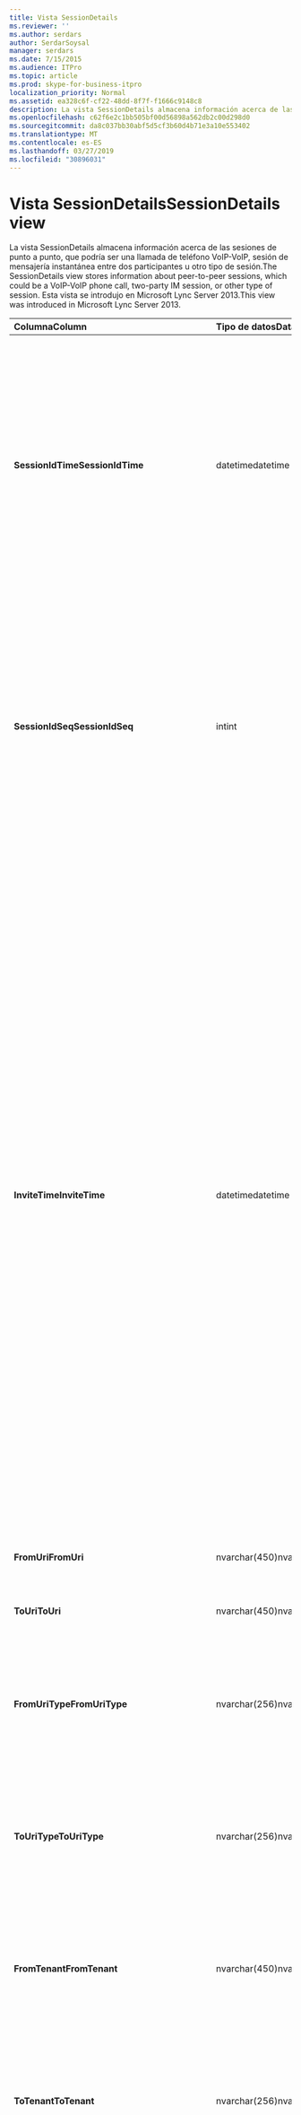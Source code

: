 ```yaml
---
title: Vista SessionDetails
ms.reviewer: ''
ms.author: serdars
author: SerdarSoysal
manager: serdars
ms.date: 7/15/2015
ms.audience: ITPro
ms.topic: article
ms.prod: skype-for-business-itpro
localization_priority: Normal
ms.assetid: ea328c6f-cf22-48dd-8f7f-f1666c9148c8
description: La vista SessionDetails almacena información acerca de las sesiones de punto a punto, que podría ser una llamada de teléfono VoIP-VoIP, sesión de mensajería instantánea entre dos participantes u otro tipo de sesión. Esta vista se introdujo en Microsoft Lync Server 2013.
ms.openlocfilehash: c62f6e2c1bb505bf00d56898a562db2c00d298d0
ms.sourcegitcommit: da8c037bb30abf5d5cf3b60d4b71e3a10e553402
ms.translationtype: MT
ms.contentlocale: es-ES
ms.lasthandoff: 03/27/2019
ms.locfileid: "30896031"
---
```

# <a name="sessiondetails-view"></a><span data-ttu-id="381aa-104">Vista SessionDetails</span><span class="sxs-lookup"><span data-stu-id="381aa-104">SessionDetails view</span></span>
 
<span data-ttu-id="381aa-105">La vista SessionDetails almacena información acerca de las sesiones de punto a punto, que podría ser una llamada de teléfono VoIP-VoIP, sesión de mensajería instantánea entre dos participantes u otro tipo de sesión.</span><span class="sxs-lookup"><span data-stu-id="381aa-105">The SessionDetails view stores information about peer-to-peer sessions, which could be a VoIP-VoIP phone call, two-party IM session, or other type of session.</span></span> <span data-ttu-id="381aa-106">Esta vista se introdujo en Microsoft Lync Server 2013.</span><span class="sxs-lookup"><span data-stu-id="381aa-106">This view was introduced in Microsoft Lync Server 2013.</span></span>
  
|<span data-ttu-id="381aa-107">**Columna**</span><span class="sxs-lookup"><span data-stu-id="381aa-107">**Column**</span></span>|<span data-ttu-id="381aa-108">**Tipo de datos**</span><span class="sxs-lookup"><span data-stu-id="381aa-108">**Data Type**</span></span>|<span data-ttu-id="381aa-109">**Detalles**</span><span class="sxs-lookup"><span data-stu-id="381aa-109">**Details**</span></span>|
|:-----|:-----|:-----|
|<span data-ttu-id="381aa-110">**SessionIdTime**</span><span class="sxs-lookup"><span data-stu-id="381aa-110">**SessionIdTime**</span></span> <br/> |<span data-ttu-id="381aa-111">datetime</span><span class="sxs-lookup"><span data-stu-id="381aa-111">datetime</span></span>  <br/> |<span data-ttu-id="381aa-112">Hora de la solicitud de sesión.</span><span class="sxs-lookup"><span data-stu-id="381aa-112">Time of session request.</span></span> <span data-ttu-id="381aa-113">Se utiliza en forma conjunta con SessionIdSeq para identificar de forma exclusiva una sesión.</span><span class="sxs-lookup"><span data-stu-id="381aa-113">Used in conjunction with SessionIdSeq to uniquely identify a session.</span></span> <span data-ttu-id="381aa-114">Vea la tabla de [cuadros de diálogo de tabla en Skype para Business Server 2015](dialogs.md) para obtener más información.</span><span class="sxs-lookup"><span data-stu-id="381aa-114">See the [Dialogs table in Skype for Business Server 2015](dialogs.md) Table for more information.</span></span> <br/> |
|<span data-ttu-id="381aa-115">**SessionIdSeq**</span><span class="sxs-lookup"><span data-stu-id="381aa-115">**SessionIdSeq**</span></span> <br/> |<span data-ttu-id="381aa-116">int</span><span class="sxs-lookup"><span data-stu-id="381aa-116">int</span></span>  <br/> |<span data-ttu-id="381aa-117">Número de identificador para identificar la sesión.</span><span class="sxs-lookup"><span data-stu-id="381aa-117">ID number to identify the session.</span></span> <span data-ttu-id="381aa-118">Se utiliza junto con SessionIdTime para identificar de forma exclusiva una sesión.</span><span class="sxs-lookup"><span data-stu-id="381aa-118">Used in conjunction with SessionIdTime to uniquely identify a session.</span></span> <span data-ttu-id="381aa-119">Vea la [tabla en Skype para Business Server 2015 Dialogs](dialogs.md) para obtener más información.</span><span class="sxs-lookup"><span data-stu-id="381aa-119">See the [Dialogs table in Skype for Business Server 2015](dialogs.md) for more information.</span></span> <br/> |
|<span data-ttu-id="381aa-120">**InviteTime**</span><span class="sxs-lookup"><span data-stu-id="381aa-120">**InviteTime**</span></span> <br/> |<span data-ttu-id="381aa-121">datetime</span><span class="sxs-lookup"><span data-stu-id="381aa-121">datetime</span></span>  <br/> |<span data-ttu-id="381aa-122">Hora de la primera solicitud INVITE.</span><span class="sxs-lookup"><span data-stu-id="381aa-122">Time of the first INVITE request.</span></span> <span data-ttu-id="381aa-123">Este campo se rellena normalmente por datos generados a partir del mensaje INVITE inicial en la sesión.</span><span class="sxs-lookup"><span data-stu-id="381aa-123">This field is typically populated by data generated from the initial INVITE message in the session.</span></span> <span data-ttu-id="381aa-124">Si no hay ningún mensaje de invitar a continuación, se rellena el campo con la fecha y hora de la primer mensaje SIP relevante (BYE, Cancelar, mensaje o INFO).</span><span class="sxs-lookup"><span data-stu-id="381aa-124">If there is no INVITE message then the field is populated with the date and time of the first relevant SIP message (BYE, CANCEL, MESSAGE, or INFO).</span></span> <span data-ttu-id="381aa-125">Este campo se rellena normalmente por datos generados a partir del mensaje INVITE inicial en la sesión.</span><span class="sxs-lookup"><span data-stu-id="381aa-125">This field is typically populated by data generated from the initial INVITE message in the session.</span></span> <span data-ttu-id="381aa-126">Si no hay ningún mensaje de invitar a continuación, se rellena el campo con la fecha y hora de la primer mensaje SIP relevante (BYE, Cancelar, mensaje o INFO).</span><span class="sxs-lookup"><span data-stu-id="381aa-126">If there is no INVITE message then the field is populated with the date and time of the first relevant SIP message (BYE, CANCEL, MESSAGE, or INFO).</span></span>  <br/> |
|<span data-ttu-id="381aa-127">**FromUri**</span><span class="sxs-lookup"><span data-stu-id="381aa-127">**FromUri**</span></span> <br/> |<span data-ttu-id="381aa-128">nvarchar(450)</span><span class="sxs-lookup"><span data-stu-id="381aa-128">nvarchar(450)</span></span>  <br/> |<span data-ttu-id="381aa-129">URI del usuario que inició la sesión.</span><span class="sxs-lookup"><span data-stu-id="381aa-129">URI of the user who started the session.</span></span>  <br/> |
|<span data-ttu-id="381aa-130">**ToUri**</span><span class="sxs-lookup"><span data-stu-id="381aa-130">**ToUri**</span></span> <br/> |<span data-ttu-id="381aa-131">nvarchar(450)</span><span class="sxs-lookup"><span data-stu-id="381aa-131">nvarchar(450)</span></span>  <br/> |<span data-ttu-id="381aa-132">URI del usuario que ha iniciado la sesión.</span><span class="sxs-lookup"><span data-stu-id="381aa-132">URI of the user who joined the session.</span></span>  <br/> |
|<span data-ttu-id="381aa-133">**FromUriType**</span><span class="sxs-lookup"><span data-stu-id="381aa-133">**FromUriType**</span></span> <br/> |<span data-ttu-id="381aa-134">nvarchar(256)</span><span class="sxs-lookup"><span data-stu-id="381aa-134">nvarchar(256)</span></span>  <br/> |<span data-ttu-id="381aa-135">Tipo de URI del usuario que inició la sesión.</span><span class="sxs-lookup"><span data-stu-id="381aa-135">Type of URI of the user who started the session.</span></span> <span data-ttu-id="381aa-136">Consulte la [tabla UriTypes](uritypes.md) para obtener más información.</span><span class="sxs-lookup"><span data-stu-id="381aa-136">See the [UriTypes table](uritypes.md) for more information.</span></span> <br/> |
|<span data-ttu-id="381aa-137">**ToUriType**</span><span class="sxs-lookup"><span data-stu-id="381aa-137">**ToUriType**</span></span> <br/> |<span data-ttu-id="381aa-138">nvarchar(256)</span><span class="sxs-lookup"><span data-stu-id="381aa-138">nvarchar(256)</span></span>  <br/> |<span data-ttu-id="381aa-139">Tipo de URI del usuario que ha iniciado la sesión.</span><span class="sxs-lookup"><span data-stu-id="381aa-139">Type of URI of the user who joined the session.</span></span> <span data-ttu-id="381aa-140">Consulte la [tabla UriTypes](uritypes.md) para obtener más información.</span><span class="sxs-lookup"><span data-stu-id="381aa-140">See the [UriTypes table](uritypes.md) for more information.</span></span> <br/> |
|<span data-ttu-id="381aa-141">**FromTenant**</span><span class="sxs-lookup"><span data-stu-id="381aa-141">**FromTenant**</span></span> <br/> |<span data-ttu-id="381aa-142">nvarchar(450)</span><span class="sxs-lookup"><span data-stu-id="381aa-142">nvarchar(450)</span></span>  <br/> |<span data-ttu-id="381aa-143">Inquilino del usuario que inició la sesión.</span><span class="sxs-lookup"><span data-stu-id="381aa-143">Tenant of the user who started the session.</span></span> <span data-ttu-id="381aa-144">Consulte la [tabla de los inquilinos](tenants.md) para obtener más información.</span><span class="sxs-lookup"><span data-stu-id="381aa-144">See the [Tenants table](tenants.md) for more information.</span></span> <br/> |
|<span data-ttu-id="381aa-145">**ToTenant**</span><span class="sxs-lookup"><span data-stu-id="381aa-145">**ToTenant**</span></span> <br/> |<span data-ttu-id="381aa-146">nvarchar(256)</span><span class="sxs-lookup"><span data-stu-id="381aa-146">nvarchar(256)</span></span>  <br/> |<span data-ttu-id="381aa-147">El inquilino del usuario que se unió a la sesión.</span><span class="sxs-lookup"><span data-stu-id="381aa-147">The tenant of the user who joined the session.</span></span> <span data-ttu-id="381aa-148">Consulte la [tabla de los inquilinos](tenants.md) para obtener más información.</span><span class="sxs-lookup"><span data-stu-id="381aa-148">See the [Tenants table](tenants.md) for more information.</span></span> <br/> |
|<span data-ttu-id="381aa-149">**FromEndpointId**</span><span class="sxs-lookup"><span data-stu-id="381aa-149">**FromEndpointId**</span></span> <br/> |<span data-ttu-id="381aa-150">uniqueidentifier</span><span class="sxs-lookup"><span data-stu-id="381aa-150">uniqueidentifier</span></span>  <br/> |<span data-ttu-id="381aa-151">Identificador único del extremo del usuario que inició la sesión.</span><span class="sxs-lookup"><span data-stu-id="381aa-151">Unique identifier of the endpoint of the user who started the session.</span></span>  <br/> |
|<span data-ttu-id="381aa-152">**ToEndpointId**</span><span class="sxs-lookup"><span data-stu-id="381aa-152">**ToEndpointId**</span></span> <br/> |<span data-ttu-id="381aa-153">uniqueidentifier</span><span class="sxs-lookup"><span data-stu-id="381aa-153">uniqueidentifier</span></span>  <br/> |<span data-ttu-id="381aa-154">Identificador único del extremo del usuario que ha iniciado la sesión.</span><span class="sxs-lookup"><span data-stu-id="381aa-154">Unique identifier of the endpoint of the user who joined the session.</span></span>  <br/> |
|<span data-ttu-id="381aa-155">**EndTime**</span><span class="sxs-lookup"><span data-stu-id="381aa-155">**EndTime**</span></span> <br/> |<span data-ttu-id="381aa-156">datetime</span><span class="sxs-lookup"><span data-stu-id="381aa-156">datetime</span></span>  <br/> |<span data-ttu-id="381aa-157">Hora de finalización de la sesión.</span><span class="sxs-lookup"><span data-stu-id="381aa-157">End time of the session.</span></span>  <br/> |
|<span data-ttu-id="381aa-158">**FromMessageCount**</span><span class="sxs-lookup"><span data-stu-id="381aa-158">**FromMessageCount**</span></span> <br/> |<span data-ttu-id="381aa-159">int</span><span class="sxs-lookup"><span data-stu-id="381aa-159">int</span></span>  <br/> |<span data-ttu-id="381aa-160">Número de mensajes enviados por el usuario que inició la sesión.</span><span class="sxs-lookup"><span data-stu-id="381aa-160">Number of messages sent by the user who started the session.</span></span>  <br/> |
|<span data-ttu-id="381aa-161">**ToMessageCount**</span><span class="sxs-lookup"><span data-stu-id="381aa-161">**ToMessageCount**</span></span> <br/> |<span data-ttu-id="381aa-162">int</span><span class="sxs-lookup"><span data-stu-id="381aa-162">int</span></span>  <br/> |<span data-ttu-id="381aa-163">Número de mensajes enviados por el usuario que ha iniciado la sesión.</span><span class="sxs-lookup"><span data-stu-id="381aa-163">Number of messages sent by the user who joined the session.</span></span>  <br/> |
|<span data-ttu-id="381aa-164">**FromClientVersion**</span><span class="sxs-lookup"><span data-stu-id="381aa-164">**FromClientVersion**</span></span> <br/> |<span data-ttu-id="381aa-165">nvarchar(256)</span><span class="sxs-lookup"><span data-stu-id="381aa-165">nvarchar(256)</span></span>  <br/> |<span data-ttu-id="381aa-166">Versión del cliente usado por el usuario que inició la sesión.</span><span class="sxs-lookup"><span data-stu-id="381aa-166">Version of client used by the user who started the session.</span></span>  <br/> |
|<span data-ttu-id="381aa-167">**FromClientType**</span><span class="sxs-lookup"><span data-stu-id="381aa-167">**FromClientType**</span></span> <br/> |<span data-ttu-id="381aa-168">int</span><span class="sxs-lookup"><span data-stu-id="381aa-168">int</span></span>  <br/> |<span data-ttu-id="381aa-169">Cliente usado por el usuario que inició la sesión.</span><span class="sxs-lookup"><span data-stu-id="381aa-169">Client used by the user who started the session.</span></span> <span data-ttu-id="381aa-170">Consulte la [tabla UserAgentDef](useragentdef.md) para obtener más detalles.</span><span class="sxs-lookup"><span data-stu-id="381aa-170">See the [UserAgentDef table](useragentdef.md) for more details.</span></span> <br/> |
|<span data-ttu-id="381aa-171">**FromClientCategory**</span><span class="sxs-lookup"><span data-stu-id="381aa-171">**FromClientCategory**</span></span> <br/> |<span data-ttu-id="381aa-172">nvarchar(64)</span><span class="sxs-lookup"><span data-stu-id="381aa-172">nvarchar(64)</span></span>  <br/> |<span data-ttu-id="381aa-173">Nombre de la categoría del cliente usado por el usuario que inició la sesión.</span><span class="sxs-lookup"><span data-stu-id="381aa-173">Name of the category of the client used by the user who started the session.</span></span>  <br/> |
|<span data-ttu-id="381aa-174">**ToClientVersion**</span><span class="sxs-lookup"><span data-stu-id="381aa-174">**ToClientVersion**</span></span> <br/> |<span data-ttu-id="381aa-175">nvarchar(256)</span><span class="sxs-lookup"><span data-stu-id="381aa-175">nvarchar(256)</span></span>  <br/> |<span data-ttu-id="381aa-176">Versión del cliente usado por el usuario que ha iniciado la sesión</span><span class="sxs-lookup"><span data-stu-id="381aa-176">Version of client used by the user who joined the session</span></span>  <br/> |
|<span data-ttu-id="381aa-177">**ToClientType**</span><span class="sxs-lookup"><span data-stu-id="381aa-177">**ToClientType**</span></span> <br/> |<span data-ttu-id="381aa-178">int</span><span class="sxs-lookup"><span data-stu-id="381aa-178">int</span></span>  <br/> |<span data-ttu-id="381aa-179">Cliente usado por el usuario que ha iniciado la sesión.</span><span class="sxs-lookup"><span data-stu-id="381aa-179">Client used by the user who joined the session.</span></span> <span data-ttu-id="381aa-180">Consulte la [tabla UserAgentDef](useragentdef.md) para obtener más detalles.</span><span class="sxs-lookup"><span data-stu-id="381aa-180">See the [UserAgentDef table](useragentdef.md) for more details.</span></span> <br/> |
|<span data-ttu-id="381aa-181">**ToClientCategory**</span><span class="sxs-lookup"><span data-stu-id="381aa-181">**ToClientCategory**</span></span> <br/> |<span data-ttu-id="381aa-182">nvarchar(64)</span><span class="sxs-lookup"><span data-stu-id="381aa-182">nvarchar(64)</span></span>  <br/> |<span data-ttu-id="381aa-183">Nombre de la categoría del cliente usado por el usuario que ha iniciado la sesión.</span><span class="sxs-lookup"><span data-stu-id="381aa-183">Name of the category of the client used by the user who joined the session.</span></span>  <br/> |
|<span data-ttu-id="381aa-184">**TargetUri**</span><span class="sxs-lookup"><span data-stu-id="381aa-184">**TargetUri**</span></span> <br/> |<span data-ttu-id="381aa-185">nvarchar(450)</span><span class="sxs-lookup"><span data-stu-id="381aa-185">nvarchar(450)</span></span>  <br/> |<span data-ttu-id="381aa-186">URI del usuario de destino de la sesión.</span><span class="sxs-lookup"><span data-stu-id="381aa-186">URI of the target user of the session.</span></span>  <br/> |
|<span data-ttu-id="381aa-187">**TargetUriType**</span><span class="sxs-lookup"><span data-stu-id="381aa-187">**TargetUriType**</span></span> <br/> |<span data-ttu-id="381aa-188">nvarchar(450)</span><span class="sxs-lookup"><span data-stu-id="381aa-188">nvarchar(450)</span></span>  <br/> |<span data-ttu-id="381aa-189">Tipo de URI del usuario de destino para la sesión.</span><span class="sxs-lookup"><span data-stu-id="381aa-189">Type of URI of the target user for the session.</span></span> <span data-ttu-id="381aa-190">Consulte la [tabla UriTypes](uritypes.md) para obtener más información.</span><span class="sxs-lookup"><span data-stu-id="381aa-190">See the [UriTypes table](uritypes.md) for more information.</span></span> <br/> |
|<span data-ttu-id="381aa-191">**OnBehalfOfUri**</span><span class="sxs-lookup"><span data-stu-id="381aa-191">**OnBehalfOfUri**</span></span> <br/> |<span data-ttu-id="381aa-192">nvarchar(450)</span><span class="sxs-lookup"><span data-stu-id="381aa-192">nvarchar(450)</span></span>  <br/> |<span data-ttu-id="381aa-193">URI del usuario en cuyo nombre se inició la sesión.</span><span class="sxs-lookup"><span data-stu-id="381aa-193">URI of the user on whose behalf the session was started.</span></span>  <br/> |
|<span data-ttu-id="381aa-194">**OnnnBehalfOfUriType**</span><span class="sxs-lookup"><span data-stu-id="381aa-194">**OnnnBehalfOfUriType**</span></span> <br/> |<span data-ttu-id="381aa-195">nvarchar(256)</span><span class="sxs-lookup"><span data-stu-id="381aa-195">nvarchar(256)</span></span>  <br/> |<span data-ttu-id="381aa-196">Tipo de URI del usuario en cuyo nombre se inició la sesión.</span><span class="sxs-lookup"><span data-stu-id="381aa-196">Type of URI of the user on whose behalf the session was started.</span></span> <span data-ttu-id="381aa-197">Consulte la [tabla UriTypes](uritypes.md) para obtener más información.</span><span class="sxs-lookup"><span data-stu-id="381aa-197">See the [UriTypes table](uritypes.md) for more information.</span></span> <br/> |
|<span data-ttu-id="381aa-198">**OnBehalfOfTenant**</span><span class="sxs-lookup"><span data-stu-id="381aa-198">**OnBehalfOfTenant**</span></span> <br/> |<span data-ttu-id="381aa-199">nvarchar(256)</span><span class="sxs-lookup"><span data-stu-id="381aa-199">nvarchar(256)</span></span>  <br/> |<span data-ttu-id="381aa-200">Inquilino del usuario cuyas en nombre se inició la sesión.</span><span class="sxs-lookup"><span data-stu-id="381aa-200">Tenant of the user whose on behalf the session was started.</span></span> <span data-ttu-id="381aa-201">Consulte la [tabla de los inquilinos](tenants.md) para obtener más información.</span><span class="sxs-lookup"><span data-stu-id="381aa-201">See the [Tenants table](tenants.md) for more information.</span></span> <br/> |
|<span data-ttu-id="381aa-202">**ReferredByUri**</span><span class="sxs-lookup"><span data-stu-id="381aa-202">**ReferredByUri**</span></span> <br/> |<span data-ttu-id="381aa-203">nvarchar(450)</span><span class="sxs-lookup"><span data-stu-id="381aa-203">nvarchar(450)</span></span>  <br/> |<span data-ttu-id="381aa-204">URI del usuario que hizo referencia a la sesión.</span><span class="sxs-lookup"><span data-stu-id="381aa-204">URI of the user who referred the session.</span></span>  <br/> |
|<span data-ttu-id="381aa-205">**ReferredByUriType**</span><span class="sxs-lookup"><span data-stu-id="381aa-205">**ReferredByUriType**</span></span> <br/> |<span data-ttu-id="381aa-206">nvarchar(256)</span><span class="sxs-lookup"><span data-stu-id="381aa-206">nvarchar(256)</span></span>  <br/> |<span data-ttu-id="381aa-207">Tipo de URI del usuario que hizo referencia a la sesión.</span><span class="sxs-lookup"><span data-stu-id="381aa-207">Type of URI of the user who referred the session.</span></span> <span data-ttu-id="381aa-208">Consulte la [tabla UriTypes](uritypes.md) para obtener más información.</span><span class="sxs-lookup"><span data-stu-id="381aa-208">See the [UriTypes table](uritypes.md) for more information.</span></span> <br/> |
|<span data-ttu-id="381aa-209">**ReferredByTenant**</span><span class="sxs-lookup"><span data-stu-id="381aa-209">**ReferredByTenant**</span></span> <br/> |<span data-ttu-id="381aa-210">nvarchar(256)</span><span class="sxs-lookup"><span data-stu-id="381aa-210">nvarchar(256)</span></span>  <br/> |<span data-ttu-id="381aa-211">Inquilino del usuario que hizo referencia a la sesión.</span><span class="sxs-lookup"><span data-stu-id="381aa-211">Tenant of the user who referred the session.</span></span> <span data-ttu-id="381aa-212">Consulte la [tabla de los inquilinos](tenants.md) para obtener más información.</span><span class="sxs-lookup"><span data-stu-id="381aa-212">See the [Tenants table](tenants.md) for more information.</span></span> <br/> |
|<span data-ttu-id="381aa-213">**DialogId**</span><span class="sxs-lookup"><span data-stu-id="381aa-213">**DialogId**</span></span> <br/> |<span data-ttu-id="381aa-214">varchar(775)</span><span class="sxs-lookup"><span data-stu-id="381aa-214">varchar(775)</span></span>  <br/> |<span data-ttu-id="381aa-215">Identificador del cuadro de diálogo SIP.</span><span class="sxs-lookup"><span data-stu-id="381aa-215">SIP dialog ID.</span></span> <span data-ttu-id="381aa-216">El formato es:</span><span class="sxs-lookup"><span data-stu-id="381aa-216">The format is:</span></span>  <br/> <span data-ttu-id="381aa-217">cuadro de diálogo; de etiqueta; para etiqueta</span><span class="sxs-lookup"><span data-stu-id="381aa-217">dialog;from-tag;to-tag</span></span>  <br/> |
|<span data-ttu-id="381aa-218">**CorrelationId**</span><span class="sxs-lookup"><span data-stu-id="381aa-218">**CorrelationId**</span></span> <br/> |<span data-ttu-id="381aa-219">uniqueidentifier</span><span class="sxs-lookup"><span data-stu-id="381aa-219">uniqueidentifier</span></span>  <br/> |<span data-ttu-id="381aa-220">Identificador único global usado para correlacionar varias sesiones.</span><span class="sxs-lookup"><span data-stu-id="381aa-220">GUID used to correlate multiple sessions.</span></span>  <br/> |
|<span data-ttu-id="381aa-221">**ReplaceDialogIdTime**</span><span class="sxs-lookup"><span data-stu-id="381aa-221">**ReplaceDialogIdTime**</span></span> <br/> |<span data-ttu-id="381aa-222">datetime</span><span class="sxs-lookup"><span data-stu-id="381aa-222">datetime</span></span>  <br/> |<span data-ttu-id="381aa-223">Hora del cuadro de diálogo que se ha sustituido por la sesión.</span><span class="sxs-lookup"><span data-stu-id="381aa-223">Time of the dialog which was replaced by the session.</span></span> <span data-ttu-id="381aa-224">Se utiliza junto con ReplaceDialogIdSeq para identificar de forma única un cuadro de diálogo que se ha reemplazado por la sesión.</span><span class="sxs-lookup"><span data-stu-id="381aa-224">Used in conjunction with ReplaceDialogIdSeq to uniquely identify a dialog that is replaced by the session.</span></span> <span data-ttu-id="381aa-225">Vea la [tabla en Skype para Business Server 2015 Dialogs](dialogs.md) para obtener más información.</span><span class="sxs-lookup"><span data-stu-id="381aa-225">See the [Dialogs table in Skype for Business Server 2015](dialogs.md) for more information.</span></span> <br/> |
|<span data-ttu-id="381aa-226">**ReplaceDialogIdSeq**</span><span class="sxs-lookup"><span data-stu-id="381aa-226">**ReplaceDialogIdSeq**</span></span> <br/> |<span data-ttu-id="381aa-227">int</span><span class="sxs-lookup"><span data-stu-id="381aa-227">int</span></span>  <br/> |<span data-ttu-id="381aa-228">Número de identificador para identificar la sesión.</span><span class="sxs-lookup"><span data-stu-id="381aa-228">ID number to identify the session.</span></span> <span data-ttu-id="381aa-229">Se utiliza junto con ReplaceDialogIdTime para identificar de forma única un cuadro de diálogo que se ha reemplazado por la sesión.</span><span class="sxs-lookup"><span data-stu-id="381aa-229">Used in conjunction with ReplaceDialogIdTime to uniquely identify a dialog that is replaced by the session.</span></span> <span data-ttu-id="381aa-230">Vea la [tabla en Skype para Business Server 2015 Dialogs](dialogs.md) para obtener más información.</span><span class="sxs-lookup"><span data-stu-id="381aa-230">See the [Dialogs table in Skype for Business Server 2015](dialogs.md) for more information.</span></span> <br/> |
|<span data-ttu-id="381aa-231">**ReplacesDialogId**</span><span class="sxs-lookup"><span data-stu-id="381aa-231">**ReplacesDialogId**</span></span> <br/> |<span data-ttu-id="381aa-232">varchar(775)</span><span class="sxs-lookup"><span data-stu-id="381aa-232">varchar(775)</span></span>  <br/> |<span data-ttu-id="381aa-233">Identificador de diálogo reemplaza la sesión del SIP.</span><span class="sxs-lookup"><span data-stu-id="381aa-233">SIP dialog ID the session replaces.</span></span> <span data-ttu-id="381aa-234">El formato es:</span><span class="sxs-lookup"><span data-stu-id="381aa-234">The format is:</span></span>  <br/> <span data-ttu-id="381aa-235">cuadro de diálogo; de etiqueta; para etiqueta</span><span class="sxs-lookup"><span data-stu-id="381aa-235">dialog;from-tag;to-tag</span></span>  <br/> |
|<span data-ttu-id="381aa-236">**ResponseTime**</span><span class="sxs-lookup"><span data-stu-id="381aa-236">**ResponseTime**</span></span> <br/> |<span data-ttu-id="381aa-237">datetime</span><span class="sxs-lookup"><span data-stu-id="381aa-237">datetime</span></span>  <br/> |<span data-ttu-id="381aa-238">Hora de la respuesta para el primer mensaje invitar.</span><span class="sxs-lookup"><span data-stu-id="381aa-238">Time of the response to the first INVITE message.</span></span> <span data-ttu-id="381aa-239">Este campo se rellena normalmente por datos generados a partir del mensaje INVITE inicial en la sesión.</span><span class="sxs-lookup"><span data-stu-id="381aa-239">This field is typically populated by data generated from the initial INVITE message in the session.</span></span> <span data-ttu-id="381aa-240">Si no hay ningún mensaje de invitar a continuación, se rellena el campo con la fecha y hora de la primer mensaje SIP relevante (BYE, Cancelar, mensaje o INFO).</span><span class="sxs-lookup"><span data-stu-id="381aa-240">If there is no INVITE message then the field is populated with the date and time of the first relevant SIP message (BYE, CANCEL, MESSAGE, or INFO).</span></span>  <br/> |
|<span data-ttu-id="381aa-241">**ResponseCode**</span><span class="sxs-lookup"><span data-stu-id="381aa-241">**ResponseCode**</span></span> <br/> |<span data-ttu-id="381aa-242">int</span><span class="sxs-lookup"><span data-stu-id="381aa-242">int</span></span>  <br/> |<span data-ttu-id="381aa-243">Código de respuesta SIP a la invitación a la sesión.</span><span class="sxs-lookup"><span data-stu-id="381aa-243">SIP response code to the session invitation.</span></span> <span data-ttu-id="381aa-244">Este campo se rellena normalmente por datos generados a partir del mensaje INVITE inicial en la sesión.</span><span class="sxs-lookup"><span data-stu-id="381aa-244">This field is typically populated by data generated from the initial INVITE message in the session.</span></span> <span data-ttu-id="381aa-245">Si no hay ningún mensaje de invitar a continuación, se rellena el campo con la fecha y hora de la primer mensaje SIP relevante (BYE, Cancelar, mensaje o INFO).</span><span class="sxs-lookup"><span data-stu-id="381aa-245">If there is no INVITE message then the field is populated with the date and time of the first relevant SIP message (BYE, CANCEL, MESSAGE, or INFO).</span></span>  <br/> |
|<span data-ttu-id="381aa-246">**DiagnosticId**</span><span class="sxs-lookup"><span data-stu-id="381aa-246">**DiagnosticId**</span></span> <br/> |<span data-ttu-id="381aa-247">int</span><span class="sxs-lookup"><span data-stu-id="381aa-247">int</span></span>  <br/> |<span data-ttu-id="381aa-248">Identificador de diagnóstico capturado de los encabezados SIP.</span><span class="sxs-lookup"><span data-stu-id="381aa-248">Diagnostic ID captured from SIP headers.</span></span>  <br/> |
|<span data-ttu-id="381aa-249">**ContentType**</span><span class="sxs-lookup"><span data-stu-id="381aa-249">**ContentType**</span></span> <br/> |<span data-ttu-id="381aa-250">nvarchar(256)</span><span class="sxs-lookup"><span data-stu-id="381aa-250">nvarchar(256)</span></span>  <br/> |<span data-ttu-id="381aa-251">Tipo de contenido para la sesión.</span><span class="sxs-lookup"><span data-stu-id="381aa-251">Type of content for the session.</span></span>  <br/> |
|<span data-ttu-id="381aa-252">**FrontEnd**</span><span class="sxs-lookup"><span data-stu-id="381aa-252">**FrontEnd**</span></span> <br/> |<span data-ttu-id="381aa-253">nvarchar(256)</span><span class="sxs-lookup"><span data-stu-id="381aa-253">nvarchar(256)</span></span>  <br/> |<span data-ttu-id="381aa-254">FQDN del servidor Front-End que captura los datos de la sesión.</span><span class="sxs-lookup"><span data-stu-id="381aa-254">FQDN of the Front End server that captured the data for the session.</span></span>  <br/> |
|<span data-ttu-id="381aa-255">**Grupo**</span><span class="sxs-lookup"><span data-stu-id="381aa-255">**Pool**</span></span> <br/> |<span data-ttu-id="381aa-256">nvarchar(256)</span><span class="sxs-lookup"><span data-stu-id="381aa-256">nvarchar(256)</span></span>  <br/> |<span data-ttu-id="381aa-257">FQDN del grupo de servidores que captura los datos de la sesión.</span><span class="sxs-lookup"><span data-stu-id="381aa-257">FQDN of the pool that captured the data for the session.</span></span>  <br/> |
|<span data-ttu-id="381aa-258">**FromEdgeServer**</span><span class="sxs-lookup"><span data-stu-id="381aa-258">**FromEdgeServer**</span></span> <br/> |<span data-ttu-id="381aa-259">nvarchar(256)</span><span class="sxs-lookup"><span data-stu-id="381aa-259">nvarchar(256)</span></span>  <br/> |<span data-ttu-id="381aa-260">FQDN del servidor perimetral usado por el usuario que inició la sesión.</span><span class="sxs-lookup"><span data-stu-id="381aa-260">FQDN of the Edge server used by the user who started the session.</span></span>  <br/> |
|<span data-ttu-id="381aa-261">**ToEdgeServer**</span><span class="sxs-lookup"><span data-stu-id="381aa-261">**ToEdgeServer**</span></span> <br/> |<span data-ttu-id="381aa-262">nvarchar(256)</span><span class="sxs-lookup"><span data-stu-id="381aa-262">nvarchar(256)</span></span>  <br/> |<span data-ttu-id="381aa-263">FQDN del servidor perimetral usado por el usuario que inició la sesión</span><span class="sxs-lookup"><span data-stu-id="381aa-263">FQDN of the Edge server used by the user who started the session</span></span>  <br/> |
|<span data-ttu-id="381aa-264">**IsFromInternal**</span><span class="sxs-lookup"><span data-stu-id="381aa-264">**IsFromInternal**</span></span> <br/> |<span data-ttu-id="381aa-265">bit</span><span class="sxs-lookup"><span data-stu-id="381aa-265">bit</span></span>  <br/> |<span data-ttu-id="381aa-266">Indica si el usuario que inició la sesión se conectó desde la red interna.</span><span class="sxs-lookup"><span data-stu-id="381aa-266">Indicates whether the user who started the session logged on from the internal network.</span></span>  <br/> |
|<span data-ttu-id="381aa-267">**IsToInternal**</span><span class="sxs-lookup"><span data-stu-id="381aa-267">**IsToInternal**</span></span> <br/> |<span data-ttu-id="381aa-268">bit</span><span class="sxs-lookup"><span data-stu-id="381aa-268">bit</span></span>  <br/> |<span data-ttu-id="381aa-269">Indica si el usuario que ha iniciado la sesión se conectó desde la red interna.</span><span class="sxs-lookup"><span data-stu-id="381aa-269">Indicates whether the user who joined the session logged on from the internal network.</span></span>  <br/> |
|<span data-ttu-id="381aa-270">**CallPriority**</span><span class="sxs-lookup"><span data-stu-id="381aa-270">**CallPriority**</span></span> <br/> |<span data-ttu-id="381aa-271">nvarchar(256)</span><span class="sxs-lookup"><span data-stu-id="381aa-271">nvarchar(256)</span></span>  <br/> |<span data-ttu-id="381aa-272">Prioridad de llamada de la sesión.</span><span class="sxs-lookup"><span data-stu-id="381aa-272">Call priority of the session.</span></span>  <br/> |
|<span data-ttu-id="381aa-273">**FromUserFlag**</span><span class="sxs-lookup"><span data-stu-id="381aa-273">**FromUserFlag**</span></span> <br/> |<span data-ttu-id="381aa-274">smallint</span><span class="sxs-lookup"><span data-stu-id="381aa-274">smallint</span></span>  <br/> |<span data-ttu-id="381aa-275">Indica los atributos del usuario que inició la sesión.</span><span class="sxs-lookup"><span data-stu-id="381aa-275">Indicates the attributes of the user who started the session.</span></span> <span data-ttu-id="381aa-276">Se permiten las siguientes definiciones de atributo:</span><span class="sxs-lookup"><span data-stu-id="381aa-276">The following attribute definitions are allowed:</span></span>  <br/> <span data-ttu-id="381aa-277">0 x 01 - integrado con el teléfono de escritorio</span><span class="sxs-lookup"><span data-stu-id="381aa-277">0x01 - Integrated with desktop phone</span></span>  <br/> |
|<span data-ttu-id="381aa-278">**ToUserFlag**</span><span class="sxs-lookup"><span data-stu-id="381aa-278">**ToUserFlag**</span></span> <br/> |<span data-ttu-id="381aa-279">smallint</span><span class="sxs-lookup"><span data-stu-id="381aa-279">smallint</span></span>  <br/> |<span data-ttu-id="381aa-280">Indica los atributos del usuario que inició la sesión.</span><span class="sxs-lookup"><span data-stu-id="381aa-280">Indicates the attributes of the user who started the session.</span></span> <span data-ttu-id="381aa-281">Se permiten las siguientes definiciones de atributo:</span><span class="sxs-lookup"><span data-stu-id="381aa-281">The following attribute definitions are allowed:</span></span>  <br/> <span data-ttu-id="381aa-282">0 x 01 - integrado con el teléfono de escritorio</span><span class="sxs-lookup"><span data-stu-id="381aa-282">0x01 - Integrated with desktop phone</span></span>  <br/> |
|<span data-ttu-id="381aa-283">**CallFlag**</span><span class="sxs-lookup"><span data-stu-id="381aa-283">**CallFlag**</span></span> <br/> |<span data-ttu-id="381aa-284">smallint</span><span class="sxs-lookup"><span data-stu-id="381aa-284">smallint</span></span>  <br/> |<span data-ttu-id="381aa-285">Indica los atributos de llamada.</span><span class="sxs-lookup"><span data-stu-id="381aa-285">Indicates the call attributes.</span></span> <span data-ttu-id="381aa-286">Se permiten las siguientes definiciones de atributo:</span><span class="sxs-lookup"><span data-stu-id="381aa-286">The following attribute definitions are allowed:</span></span>  <br/> <span data-ttu-id="381aa-287">0 x 01 - reintento de sesión</span><span class="sxs-lookup"><span data-stu-id="381aa-287">0x01 - Retried Session</span></span>  <br/> <span data-ttu-id="381aa-288">0 x 02 - una llamada realizada por el agente en nombre de un grupo de respuesta</span><span class="sxs-lookup"><span data-stu-id="381aa-288">0x02 - A call made by agent on behalf of a Response Group</span></span>  <br/> |
|<span data-ttu-id="381aa-289">**Ubicación**</span><span class="sxs-lookup"><span data-stu-id="381aa-289">**Location**</span></span> <br/> |<span data-ttu-id="381aa-290">varchar (max)</span><span class="sxs-lookup"><span data-stu-id="381aa-290">varchar(max)</span></span>  <br/> |<span data-ttu-id="381aa-291">Ubicación de llamada de emergencia.</span><span class="sxs-lookup"><span data-stu-id="381aa-291">Location of emergency call.</span></span>  <br/> |
|<span data-ttu-id="381aa-292">**LastModifiedTime**</span><span class="sxs-lookup"><span data-stu-id="381aa-292">**LastModifiedTime**</span></span> <br/> |<span data-ttu-id="381aa-293">Fecha y hora</span><span class="sxs-lookup"><span data-stu-id="381aa-293">Datetime</span></span>  <br/> |<span data-ttu-id="381aa-294">Para uso interno por el servicio de supervisión.</span><span class="sxs-lookup"><span data-stu-id="381aa-294">For internal use by the Monitoring service.</span></span>  <br/> <span data-ttu-id="381aa-295">Este campo se introdujo en Skype para Business Server 2015.</span><span class="sxs-lookup"><span data-stu-id="381aa-295">This field was introduced in Skype for Business Server 2015.</span></span>  <br/> |
   

